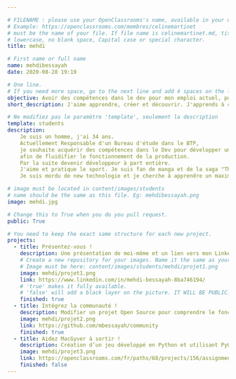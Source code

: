 ```yaml
---

# FILENAME : please use your OpenClassrooms's name, available in your url.
# Example: https://openclassrooms.com/membres/celinemartinet
# must be the name of your file. If file name is celinemartinet.md, title is celinemartinet.
# lowercase, no blank space, Capital case or special character.
title: mehdi

# First name or full name
name: mehdibessayah
date: 2020-08-28 19:19

# One line.
# If you need more space, go to the next line and add 4 spaces on the left, as in 'description'.
objective: Avoir des compétences dans le dev pour mon emploi actuel, puis devenir développeur à part entière.
short_description: J'aime apprendre, créer et découvrir. J'apprends à coder pour me construire une passerelle sur un nouveau monde.

# Ne modifiez pas le paramètre 'template', seulement la description
template: students
description:
    Je suis un homme, j'ai 34 ans.
    Actuellement Responsable d'un Bureau d'étude dans le BTP,
    je souhaite acquérir des compétences dans le Dev pour développer une application ou autre
    afin de fluidifier le fonctionnement de la production.
    Par la suite devenir développeur à part entière.
    J'aime et pratique le sport. Je suis fan de manga et de la saga "The Witcher".
    Je suis mordu de new technologie et je cherche à apprendre un maximum de chose.

# image must be located in content/images/students
# name should be the same as this file. Eg: mehdibessayah.png
image: mehdi.jpg

# Change this to True when you do you pull request.
public: True

# You need to keep the exact same structure for each new project.
projects:
  - title: Présentez-vous !
    description: Une présentation de moi-même et un lien vers mon LinkedIn.
    # Create a new repository for your images. Name it the same as your nickname and profile picture.
    # Image must be here: content/images/students/mehdi/projet1.png
    image: mehdi/projet1.png
    link: https://www.linkedin.com/in/mehdi-bessayah-8ba746194/
    # 'true' makes it fully available.
    # 'false' will add a black layer on the picture. IT WILL BE PUBLIC!
    finished: true
  - title: Intégrez la communauté !
    description: Modifier un projet Open Source pour comprendre le fonctionnement de Git, de Github et des pull requests. 
    image: mehdi/projet2.png
    link: https://github.com/mbessayah/community
    finished: true
  - title: Aidez MacGyver à sortir !
    description: Création d’un jeu développé en Python et utilisant PyGame.
    image: mehdi/projet3.png
    link: https://openclassrooms.com/fr/paths/68/projects/156/assignment
    finished: false
---
```

